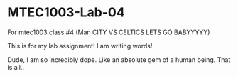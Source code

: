 # MTEC1003-Lab-04
For mtec1003 class #4 (Man CITY VS CELTICS LETS GO BABYYYYY)

This is for my lab assignment! I am writing words!

Dude, I am so incredibly dope. Like an absolute gem of a human being. That is all..
